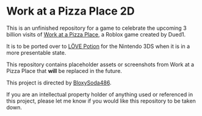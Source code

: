 # Work at a Pizza Place 2D

This is an unfinished repository for a game to celebrate the upcoming 3 billion visits of [Work at a Pizza Place](https://www.roblox.com/games/192800/Work-at-a-Pizza-Place), a Roblox game created by Dued1.

It is to be ported over to [LÖVE Potion](https://github.com/TurtleP/LovePotion/) for the Nintendo 3DS when it is in a more presentable state.

This repository contains placeholder assets or screenshots from Work at a Pizza Place that **will** be replaced in the future.

This project is directed by [BloxySoda486](https://www.roblox.com/users/22874597/profile).

If you are an intellectual property holder of anything used or referenced in this project, please let me know if you would like this repository to be taken down.
